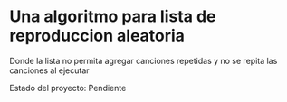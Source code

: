 <h1>Una algoritmo para lista de reproduccion aleatoria</h1>
<p>Donde la lista no permita agregar canciones repetidas y no se repita las canciones al ejecutar</p>
<p>Estado del proyecto: Pendiente</p>
